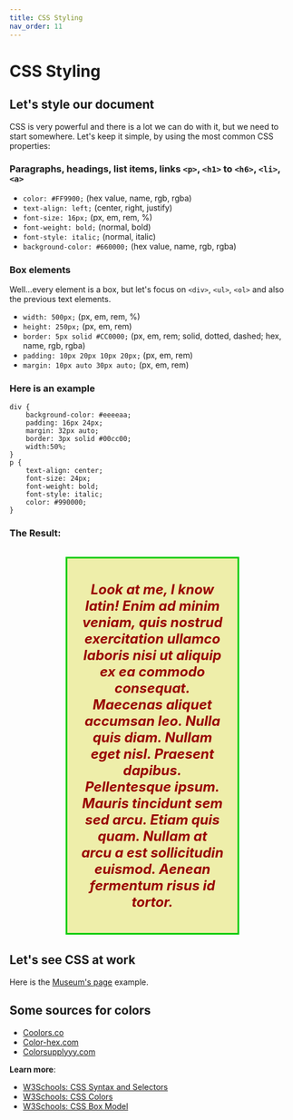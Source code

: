 ```yaml
---
title: CSS Styling
nav_order: 11
---
```


# CSS Styling

## Let's style our document

CSS is very powerful and there is a lot we can do with it, but we need to start somewhere. Let's keep it simple, by
using the most common CSS properties:

### Paragraphs, headings, list items, links `<p>`, `<h1>` to `<h6>`, `<li>`, `<a>`

- `color: #FF9900;` (hex value, name, rgb, rgba)
- `text-align: left;` (center, right, justify)
- `font-size: 16px;` (px, em, rem, %)
- `font-weight: bold;` (normal, bold)
- `font-style: italic;` (normal, italic)
- `background-color: #660000;` (hex value, name, rgb, rgba)

### Box elements

Well...every element is a box, but let's focus on `<div>`, `<ul>`, `<ol>` and also the previous text elements.

- `width: 500px;` (px, em, rem, %)
- `height: 250px;` (px, em, rem)
- `border: 5px solid #CC0000;` (px, em, rem; solid, dotted, dashed; hex, name, rgb, rgba)
- `padding: 10px 20px 10px 20px;` (px, em, rem)
- `margin: 10px auto 30px auto;` (px, em, rem)

### Here is an example

```
div {
    background-color: #eeeeaa;
    padding: 16px 24px;
    margin: 32px auto;
    border: 3px solid #00cc00;
    width:50%;
}
p {
    text-align: center;
    font-size: 24px;
    font-weight: bold;
    font-style: italic;
    color: #990000;
}
```

### The Result:

<div style="background-color: #eeeeaa; padding: 16px 24px; margin: 32px auto; border: 3px solid #00cc00; width:50%;">
    <p style="text-align: center; font-size: 24px; font-weight: bold; font-style: italic; color: #990000;">Look at me, I
    know latin! Enim ad minim veniam, quis nostrud exercitation ullamco laboris nisi ut aliquip ex ea commodo consequat.
Maecenas aliquet accumsan leo. Nulla quis diam. Nullam eget nisl. Praesent dapibus. Pellentesque ipsum. Mauris tincidunt
sem sed arcu. Etiam quis quam. Nullam at arcu a est sollicitudin euismod. Aenean fermentum  risus id tortor.</p>
</div>

## Let's see CSS at work

Here is the [Museum's page](./museums.html) example.

## Some sources for colors

- [Coolors.co](https://coolors.co/)
- [Color-hex.com](https://www.color-hex.com/color-palettes/)
- [Colorsupplyyy.com](https://colorsupplyyy.com/)

**Learn more**:

- [W3Schools: CSS Syntax and Selectors](https://www.w3schools.com/css/css_syntax.asp)
- [W3Schools: CSS Colors](https://www.w3schools.com/css/css_colors.asp)
- [W3Schools: CSS Box Model](https://www.w3schools.com/css/css_boxmodel.asp)

